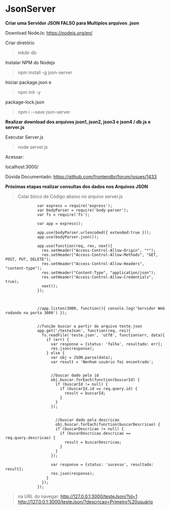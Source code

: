 # JsonServer

**Criar uma Servidor JSON FALSO para Multiplos arquivos .json**


Download NodeJs:
https://nodejs.org/en/



Criar diretório
>mkdir db

Instalar NPM do Nodejs
> npm install -g json-server

Iniciar package.json e 
> npm init -y

package-lock.json
> npm i --save json-server

**Realizar download dos arquivos json1, json2, json3 e json4 / db.js e server.js**

Executar Server.js
> node server.js
   
Acessar:
   
   localhost:3000/

   Dúvida Documentado: https://github.com/frontendbr/forum/issues/1433
   
   
   
**Próximas etapas realizar consultas dos dados nos Arquivos JSON**

>Colar bloco de Código abaixo no arquivo server.js

                  var express = require('express');
                  var bodyParser = require('body-parser');
                  var fs = require('fs');

                  var app = express();

                  app.use(bodyParser.urlencoded({ extended:true }));
                  app.use(bodyParser.json());

                  app.use(function(req, res, next){
                    res.setHeader("Access-Control-Allow-Origin", "*");
                    res.setHeader("Access-Control-Allow-Methods", "GET, POST, PUT, DELETE");
                    res.setHeader("Access-Control-Allow-Headers", "content-type");
                    res.setHeader("Content-Type", "application/json");
                    res.setHeader("Access-Control-Allow-Credentials", true);
                    next();
                  });



                  //app.listen(3000, function(){ console.log('Servidor Web rodando na porta 3000') });


                  //função buscar a partir do arquivo teste.json
                  app.get('/testeJson', function(req, res){
                    fs.readFile('teste.json', 'utf8', function(err, data){
                      if (err) {
                        var response = {status: 'falha', resultado: err};
                        res.json(response);
                      } else {
                        var obj = JSON.parse(data);
                        var result = 'Nenhum usuário foi encontrado';


                        //buscar dado pelo id
                        obj.buscar.forEach(function(buscarId) {
                          if (buscarId != null) {
                            if (buscarId.id == req.query.id) {
                              result = buscarId;
                            }
                          }
                        });


                          //buscar dado pela descricao
                          obj.buscar.forEach(function(buscarDescricao) {
                          if (buscarDescricao != null) {
                            if (bucarDescricao.descricao == req.query.descricao) {
                              result = buscarDescricao;
                            }
                          }
                        });

                        var response = {status: 'sucesso', resultado: result};
                        res.json(response);
                      }
                    });
                  });



>na URL do navegar:
      http://127.0.0.1:3000/testeJson/?id=1
      http://127.0.0.1:3000/testeJson/?descricao=Primeiro%20usuário

